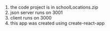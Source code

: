 1) the code project is in schoolLocations.zip
2) json server runs on 3001
3) client runs on 3000
4) this app was created using create-react-app

